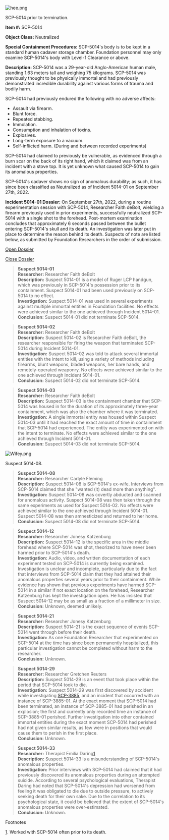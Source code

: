 ![hee.png](http://scp-wiki.wdfiles.com/local--files/scp-5014/hee.png)

SCP-5014 prior to termination.

**Item #:** SCP-5014

**Object Class:** Neutralized

**Special Containment Procedures:** SCP-5014's body is to be kept in a standard human cadaver storage chamber. Foundation personnel may only examine SCP-5014's body with Level-1 Clearance or above.

**Description:** SCP-5014 was a 29-year-old Anglo-American human male, standing 1.63 meters tall and weighing 75 kilograms. SCP-5014 was previously thought to be physically immortal and had previously demonstrated incredible durability against various forms of trauma and bodily harm.

SCP-5014 had previously endured the following with no adverse affects:

*   Assault via firearm.
*   Blunt force.
*   Repeated stabbing.
*   Immolation.
*   Consumption and inhalation of toxins.
*   Explosives.
*   Long-term exposure to a vacuum.
*   Self-inflicted harm. (During and between recorded experiments)

SCP-5014 had claimed to previously be vulnerable, as evidenced through a burn scar on the back of its right hand, which it claimed was from an incident with a stove top. It is yet unknown what caused SCP-5014 to gain its anomalous properties.

SCP-5014's cadaver shows no sign of anomalous durability; as such, it has since been classified as Neutralized as of Incident 5014-01 on September 27th, 2022.

**Incident 5014-01 Dossier:** On September 27th, 2022, during a routine experimentation session with SCP-5014, Researcher Faith deBolt, wielding a firearm previously used in prior experiments, successfully neutralized SCP-5014 with a single shot to the forehead. Post-mortem examination concludes that approximately 6 seconds passed between the bullet entering SCP-5014's skull and its death. An investigation was later put in place to determine the reason behind its death. Suspects of note are listed below, as submitted by Foundation Researchers in the order of submission.

[Open Dossier](javascript:;)

[Close Dossier](javascript:;)

> **Suspect 5014-01**  
> **Researcher:** Researcher Faith deBolt  
> **Description:** Suspect 5014-01 is a model of Ruger LCP handgun, which was previously in SCP-5014's possession prior to its containment. Suspect 5014-01 had been used previously on SCP-5014 to no effect.  
> **Investigation:** Suspect 5014-01 was used in several experiments against multiple immortal entities in Foundation facilities. No effects were achieved similar to the one achieved through Incident 5014-01.  
> **Conclusion:** Suspect 5014-01 did not terminate SCP-5014.

> **Suspect 5014-02**  
> **Researcher:** Researcher Faith deBolt  
> **Description:** Suspect 5014-02 is Researcher Faith deBolt, the researcher responsible for firing the weapon that terminated SCP-5014 during Incident 5014-01.  
> **Investigation:** Suspect 5014-02 was told to attack several immortal entities with the intent to kill, using a variety of methods including firearms, blunt weapons, bladed weapons, her bare hands, and remotely-operated weaponry. No effects were achieved similar to the one achieved through Incident 5014-01.  
> **Conclusion:** Suspect 5014-02 did not terminate SCP-5014.

> **Suspect 5014-03**  
> **Researcher:** Researcher Faith deBolt  
> **Description:** Suspect 5014-03 is the containment chamber that SCP-5014 was housed in for the duration of its approximately three-year containment, which was also the chamber where it was terminated.  
> **Investigation:** A single immortal entity was housed within Suspect 5014-03 until it had reached the exact amount of time in containment that SCP-5014 had experienced. The entity was experimented on with the intent to terminate. No effects were achieved similar to the one achieved through Incident 5014-01.  
> **Conclusion:** Suspect 5014-03 did not terminate SCP-5014.

![Wifey.png](http://scp-wiki.wdfiles.com/local--files/scp-5014/Wifey.png)

Suspect 5014-08.

> **Suspect 5014-08**  
> **Researcher:** Researcher Carlyle Fleming  
> **Description:** Suspect 5014-08 is SCP-5014's ex-wife. Interviews from SCP-5014 claimed that she "wanted (it) dead more than anything".  
> **Investigation:** Suspect 5014-08 was covertly abducted and scanned for anomalous activity. Suspect 5014-08 was then taken through the same experiments as used for Suspect 5014-02. No effects were achieved similar to the one achieved through Incident 5014-01. Suspect 5014-08 was then amnesticized and returned to her home.  
> **Conclusion:** Suspect 5014-08 did not terminate SCP-5014.

> **Suspect 5014-12**  
> **Researcher:** Researcher Jonesy Katzenburg  
> **Description:** Suspect 5014-12 is the specific area in the middle forehead where SCP-5014 was shot, theorized to have never been harmed prior to SCP-5014's death.  
> **Investigation:** Audio, video, and written documentation of each experiment tested on SCP-5014 is currently being examined. Investigation is unclear and incomplete, particularly due to the fact that interviews from SCP-5014 claim that they had attained their anomalous properties several years prior to their containment. While evidence has shown that previous experiments have harmed SCP-5014 in a similar if not exact location on the forehead, Researcher Katzenburg has kept the investigation open. He has insisted that Suspect 5014-12 may be as small as a fraction of a millimeter in size.  
> **Conclusion:** Unknown, deemed unlikely.

> **Suspect 5014-21**  
> **Researcher:** Researcher Jonesy Katzenburg  
> **Description:** Suspect 5014-21 is the exact sequence of events SCP-5014 went through before their death.  
> **Investigation:** As one Foundation Researcher that experimented on SCP-5014 at the time has since been permanently hospitalized, this particular investigation cannot be completed without harm to the researcher.  
> **Conclusion:** Unknown.

> **Suspect 5014-29**  
> **Researcher:** Researcher Gretchen Reuters  
> **Description:** Suspect 5014-29 is an event that took place within the period that SCP-5014 took to die.  
> **Investigation:** Suspect 5014-29 was first discovered by accident while investigating [SCP-3885](http://www.scp-wiki.net/scp-3885), and an incident that occurred with an instance of SCP-3885-01. At the exact moment that SCP-5014 had been terminated, an instance of SCP-3885-01 had perished in an explosion; the first and currently only recorded time an instance of SCP-3885-01 perished. Further investigation into other contained immortal entities during the exact moment SCP-5014 had perished had not given similar results, as few were in positions that would cause them to perish in the first place.  
> **Conclusion:** Unknown.

> **Suspect 5014-33**  
> **Researcher:** Therapist Emilia Daring[1](javascript:;)  
> **Description:** Suspect 5014-33 is a misunderstanding of SCP-5014's anomalous properties.  
> **Investigation:** Prior interviews with SCP-5014 had claimed that it had previously discovered its anomalous properties during an attempted suicide. According to several psychological evaluations, Therapist Daring had noted that SCP-5014's depression had worsened from feeling it was obligated to die due to outside pressure, to actively seeking death for their own sake. Due to the correlation to its psychological state, it could be believed that the extent of SCP-5014's anomalous properties were over-estimated.  
> **Conclusion:** Unknown.

Footnotes

[1](javascript:;). Worked with SCP-5014 often prior to its death.